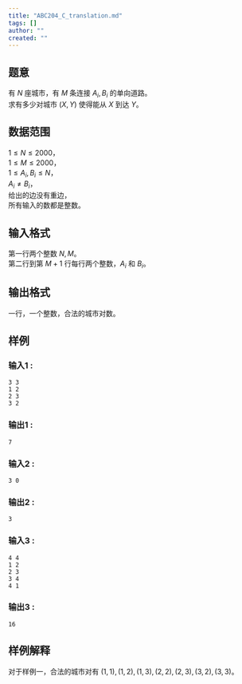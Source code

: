 ```yaml
---
title: "ABC204_C_translation.md"
tags: []
author: ""
created: ""
---
```


## 题意  

有 $N$ 座城市，有 $M$ 条连接 $A_i,B_i$ 的单向道路。     
求有多少对城市 $(X,Y)$ 使得能从 $X$  到达 $Y$。

## 数据范围

$1\le N\le 2000$，         
$1\le M\le 2000$，             
$1\le A_i,B_i\le N$，            
$A_i \neq B_i$，      
给出的边没有重边，        
所有输入的数都是整数。  

## 输入格式

第一行两个整数 $N,M$。        
第二行到第 $M+1$ 行每行两个整数，$A_i$ 和 $B_i$。
          
## 输出格式

一行，一个整数，合法的城市对数。

## 样例

### 输入1 :
```
3 3
1 2
2 3
3 2
```

### 输出1 :
```
7
```

### 输入2 :
```
3 0
```

### 输出2 :
```
3
```

### 输入3 :
```
4 4
1 2
2 3
3 4
4 1
```

### 输出3 :
```
16
```

## 样例解释

对于样例一，合法的城市对有 $(1,1),(1,2),(1,3),(2,2),(2,3),(3,2),(3,3)$。

